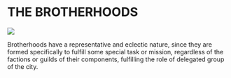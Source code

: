 # THE BROTHERHOODS

![](<../../.gitbook/assets/ChristianRM\_\_NFT-Crap\_front\_face\_shot\_of\_four\_vintage\_hiperreal\_ff0afd01-9c7b-474e-9f5a-2b3a751153d0 (1).png>)

Brotherhoods have a representative and eclectic nature, since they are formed specifically to fulfill some special task or mission, regardless of the factions or guilds of their components, fulfilling the role of delegated group of the city.

